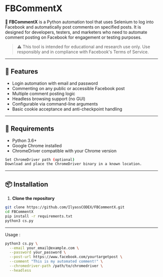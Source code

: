 # FBCommentX

🚀 **FBCommentX** is a Python automation tool that uses Selenium to log into Facebook and automatically post comments on specified posts. It is designed for developers, testers, and marketers who need to automate comment posting on Facebook for engagement or testing purposes.

> ⚠️ This tool is intended for educational and research use only. Use responsibly and in compliance with Facebook's Terms of Service.

---

## 📌 Features

- Login automation with email and password
- Commenting on any public or accessible Facebook post
- Multiple comment posting logic
- Headless browsing support (no GUI)
- Configurable via command-line arguments
- Basic cookie acceptance and anti-checkpoint handling

---

## 🔧 Requirements

- Python 3.6+
- Google Chrome installed
- ChromeDriver compatible with your Chrome version
```bash
Set ChromeDriver path (optional)
Download and place the ChromeDriver binary in a known location.
```

---

## 📦 Installation

1. **Clone the repository**
```bash
git clone https://github.com/IlyassCODEX/FBCommentX.git
cd FBCommentX
pip install -r requirements.txt
python3 cs.py
```

---

Usage :

```bash
python3 cs.py \
  --email your_email@example.com \
  --password your_password \
  --post-url https://www.facebook.com/yourtargetpost \
  --comment "This is my automated comment!" \
  --chromedriver-path /path/to/chromedriver \
  --headless
```
